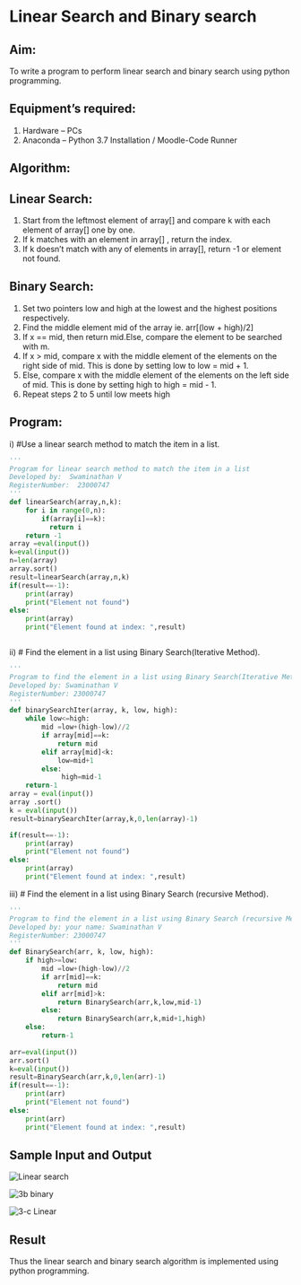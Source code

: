# Linear Search and Binary search
## Aim:
To write a program to perform linear search and binary search using python programming.
## Equipment’s required:
1.	Hardware – PCs
2.	Anaconda – Python 3.7 Installation / Moodle-Code Runner
## Algorithm:
## Linear Search:
1.	Start from the leftmost element of array[] and compare k with each element of array[] one by one.
2.	If k matches with an element in array[] , return the index.
3.	If k doesn’t match with any of elements in array[], return -1 or element not found.
## Binary Search:
1.	Set two pointers low and high at the lowest and the highest positions respectively.
2.	Find the middle element mid of the array ie. arr[(low + high)/2]
3.	If x == mid, then return mid.Else, compare the element to be searched with m.
4.	If x > mid, compare x with the middle element of the elements on the right side of mid. This is done by setting low to low = mid + 1.
5.	Else, compare x with the middle element of the elements on the left side of mid. This is done by setting high to high = mid - 1.
6.	Repeat steps 2 to 5 until low meets high
## Program:
i)	#Use a linear search method to match the item in a list.
```python
''' 
Program for linear search method to match the item in a list
Developed by:  Swaminathan V
RegisterNumber:  23000747
'''
def linearSearch(array,n,k):
    for i in range(0,n):
        if(array[i]==k):
          return i
    return -1
array =eval(input())
k=eval(input())
n=len(array)
array.sort()
result=linearSearch(array,n,k)
if(result==-1):
    print(array)
    print("Element not found")
else:
    print(array)
    print("Element found at index: ",result)



```
ii)	# Find the element in a list using Binary Search(Iterative Method).
``` python
''' 
Program to find the element in a list using Binary Search(Iterative Method)..
Developed by: Swaminathan V
RegisterNumber: 23000747
'''
def binarySearchIter(array, k, low, high):
    while low<=high:
        mid =low+(high-low)//2
        if array[mid]==k:
            return mid
        elif array[mid]<k:
            low=mid+1
        else:
             high=mid-1
    return-1
array = eval(input())
array .sort()
k = eval(input())
result=binarySearchIter(array,k,0,len(array)-1)

if(result==-1):
    print(array)
    print("Element not found")
else:
    print(array)
    print("Element found at index: ",result)
```
iii)	# Find the element in a list using Binary Search (recursive Method).
```python
''' 
Program to find the element in a list using Binary Search (recursive Method).
Developed by: your name: Swaminathan V
RegisterNumber: 23000747
'''
def BinarySearch(arr, k, low, high):
    if high>=low:
        mid =low+(high-low)//2
        if arr[mid]==k:
            return mid
        elif arr[mid]>k:
            return BinarySearch(arr,k,low,mid-1)
        else:
            return BinarySearch(arr,k,mid+1,high)
    else:
        return-1
        
arr=eval(input())
arr.sort()
k=eval(input())
result=BinarySearch(arr,k,0,len(arr)-1)
if(result==-1):
    print(arr)
    print("Element not found")
else:
    print(arr)
    print("Element found at index: ",result)
```
## Sample Input and Output
![Linear search](https://github.com/SwaminathanV23000747/Search-Algorithm/assets/148931113/befa8f9c-0292-443b-a704-f567b8c1c6b0)

![3b binary](https://github.com/SwaminathanV23000747/Search-Algorithm/assets/148931113/04478197-ab25-4445-9996-82808db19931)

![3-c Linear](https://github.com/SwaminathanV23000747/Search-Algorithm/assets/148931113/82583d28-dcf8-42c9-89f2-0b2ff36c61b4)




## Result
Thus the linear search and binary search algorithm is implemented using python programming.
